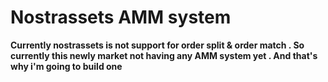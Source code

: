 # Nostrassets AMM system

**Currently nostrassets is not support for order split & order match . So currently this newly market not having any AMM system yet . And that's why i'm going to build one**
